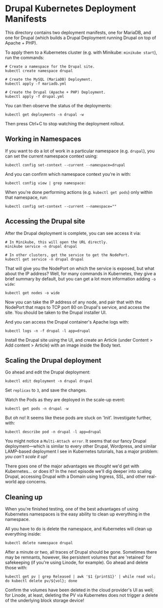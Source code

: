 # Drupal Kubernetes Deployment Manifests

This directory contains two deployment manifests, one for MariaDB, and one for Drupal (which builds a Drupal Deployment running Drupal on top of Apache + PHP).

To apply them to a Kubernetes cluster (e.g. with Minikube: `minikube start`), run the commands:

```
# Create a namespace for the Drupal site.
kubectl create namespace drupal

# Create the MySQL (MariaDB) Deployment.
kubectl apply -f mariadb.yml

# Create the Drupal (Apache + PHP) Deployment.
kubectl apply -f drupal.yml
```

You can then observe the status of the deployments:

```
kubectl get deployments -n drupal -w
```

Then press Ctrl+C to stop watching the deployment rollout.

## Working in Namespaces

If you want to do a lot of work in a particular namespace (e.g. `drupal`), you can set the current namespace context using:

```
kubectl config set-context --current --namespace=drupal
```

And you can confirm which namespace context you're in with:

```
kubectl config view | grep namespace:
```

When you're done performing actions (e.g. `kubectl get pods`) only within that namespace, run:

```
kubectl config set-context --current --namespace=""
```

## Accessing the Drupal site

After the Drupal deployment is complete, you can see access it via:

```
# In Minikube, this will open the URL directly.
minikube service -n drupal drupal

# In other clusters, get the service to get the NodePort.
kubectl get service -n drupal drupal
```

That will give you the NodePort on which the service is exposed, but what about the IP address? Well, for many commands in Kubernetes, they give a brief summary by default, but you can get a lot more information adding `-o wide`:

```
kubectl get nodes -o wide
```

Now you can take the IP address of any node, and pair that with the NodePort that maps to TCP port 80 on Drupal's service, and access the site. You should be taken to the Drupal installer UI.

And you can access the Drupal container's Apache logs with:

```
kubectl logs -n -f drupal -l app=drupal
```

Install the Drupal site using the UI, and create an Article (under Content > Add content > Article) with an image inside the Body text.

## Scaling the Drupal deployment

Go ahead and edit the Drupal deployment:

```
kubectl edit deployment -n drupal drupal
```

Set `replicas` to `3`, and save the changes.

Watch the Pods as they are deployed in the scale-up event:

```
kubectl get pods -n drupal -w
```

But oh no! It seems like these pods are stuck on 'Init'. Investigate further, with:

```
kubectl describe pod -n drupal -l app=drupal
```

You might notice a `Multi-Attach error`. It seems that our fancy Drupal deployment—which is similar to every other Drupal, Wordpress, and similar LAMP-based deployment I see in Kubernetes tutorials, has a major problem: _you can't scale it up!_

There goes one of the major advantages we _thought_ we'd get with Kubernetes... or does it? In the next episode we'll dig deeper into scaling Drupal, accessing Drupal with a Domain using Ingress, SSL, and other real-world app concerns.

## Cleaning up

When you're finished testing, one of the best advantages of using Kubernetes namespaces is the easy ability to clean up everything in the namespace.

All you have to do is delete the namespace, and Kubernetes will clean up everything inside:

```
kubectl delete namespace drupal
```

After a minute or two, all traces of Drupal should be gone. Sometimes there may be remnants, however, like persistent volumes that are 'retained' for safekeeping (if you're using Linode, for example). Go ahead and delete those with:

```
kubectl get pv | grep Released | awk '$1 {print$1}' | while read vol; do kubectl delete pv/${vol}; done
```

Confirm the volumes have been deleted in the cloud provider's UI as well; for Linode, at least, deleting the PV via Kubernetes does not trigger a delete of the underlying block storage device!
